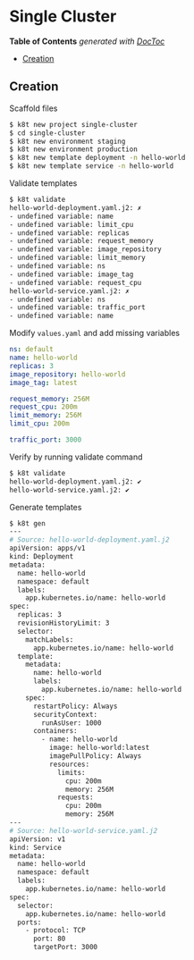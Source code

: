 # Single Cluster

<!-- START doctoc generated TOC please keep comment here to allow auto update -->
<!-- DON'T EDIT THIS SECTION, INSTEAD RE-RUN doctoc TO UPDATE -->
**Table of Contents**  *generated with [DocToc](https://github.com/thlorenz/doctoc)*

- [Creation](#creation)

<!-- END doctoc generated TOC please keep comment here to allow auto update -->

## Creation

Scaffold files

```bash
$ k8t new project single-cluster
$ cd single-cluster
$ k8t new environment staging
$ k8t new environment production
$ k8t new template deployment -n hello-world
$ k8t new template service -n hello-world
```

Validate templates

```bash
$ k8t validate
hello-world-deployment.yaml.j2: ✗
- undefined variable: name
- undefined variable: limit_cpu
- undefined variable: replicas
- undefined variable: request_memory
- undefined variable: image_repository
- undefined variable: limit_memory
- undefined variable: ns
- undefined variable: image_tag
- undefined variable: request_cpu
hello-world-service.yaml.j2: ✗
- undefined variable: ns
- undefined variable: traffic_port
- undefined variable: name
```

Modify `values.yaml` and add missing variables

```yaml
ns: default
name: hello-world
replicas: 3
image_repository: hello-world
image_tag: latest

request_memory: 256M
request_cpu: 200m
limit_memory: 256M
limit_cpu: 200m

traffic_port: 3000
```

Verify by running validate command

```bash
$ k8t validate
hello-world-deployment.yaml.j2: ✔
hello-world-service.yaml.j2: ✔
```

Generate templates

```bash
$ k8t gen
---
# Source: hello-world-deployment.yaml.j2
apiVersion: apps/v1
kind: Deployment
metadata:
  name: hello-world
  namespace: default
  labels:
    app.kubernetes.io/name: hello-world
spec:
  replicas: 3
  revisionHistoryLimit: 3
  selector:
    matchLabels:
      app.kubernetes.io/name: hello-world
  template:
    metadata:
      name: hello-world
      labels:
        app.kubernetes.io/name: hello-world
    spec:
      restartPolicy: Always
      securityContext:
        runAsUser: 1000
      containers:
        - name: hello-world
          image: hello-world:latest
          imagePullPolicy: Always
          resources:
            limits:
              cpu: 200m
              memory: 256M
            requests:
              cpu: 200m
              memory: 256M
---
# Source: hello-world-service.yaml.j2
apiVersion: v1
kind: Service
metadata:
  name: hello-world
  namespace: default
  labels:
    app.kubernetes.io/name: hello-world
spec:
  selector:
    app.kubernetes.io/name: hello-world
  ports:
    - protocol: TCP
      port: 80
      targetPort: 3000
```
